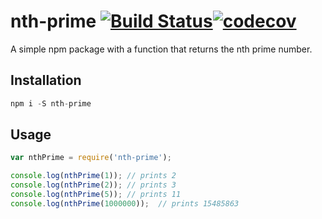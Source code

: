 # nth-prime [![Build Status](https://travis-ci.org/edgarpf/nth-prime.svg?branch=master)](https://travis-ci.org/edgarpf/nth-prime)[![codecov](https://codecov.io/gh/edgarpf/nth-prime/branch/master/graph/badge.svg)](https://codecov.io/gh/edgarpf/nth-prime)
A simple npm package with a function that returns the nth prime number.

## Installation
```js
npm i -S nth-prime
```

## Usage
```js
var nthPrime = require('nth-prime');

console.log(nthPrime(1)); // prints 2
console.log(nthPrime(2)); // prints 3
console.log(nthPrime(5)); // prints 11
console.log(nthPrime(1000000));  // prints 15485863

```
